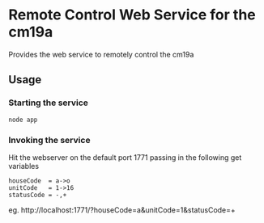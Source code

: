 # Remote Control Web Service for the cm19a
Provides the web service to remotely control the cm19a

## Usage
### Starting the service
```
node app
```

### Invoking the service
Hit the webserver on the default port 1771 passing in the following get variables
```
houseCode  = a->o
unitCode   = 1->16
statusCode = -,+
```
eg. http://localhost:1771/?houseCode=a&unitCode=1&statusCode=+
